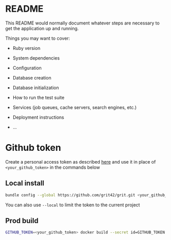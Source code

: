# README

This README would normally document whatever steps are necessary to get the
application up and running.

Things you may want to cover:

* Ruby version

* System dependencies

* Configuration

* Database creation

* Database initialization

* How to run the test suite

* Services (job queues, cache servers, search engines, etc.)

* Deployment instructions

* ...

# Github token
Create a personal access token as described [here](https://docs.github.com/en/authentication/keeping-your-account-and-data-secure/managing-your-personal-access-tokens#creating-a-personal-access-token-classic) and use it in place of `<your_github_token>` in the commands below

## Local install

```sh
bundle config --global https://github.com/grit42/grit.git <your_github_token>
```

You can also use `--local` to limit the token to the current project

## Prod build

```sh
GITHUB_TOKEN=<your_github_token> docker build --secret id=GITHUB_TOKEN -t grit42com/grit:latest .
```
